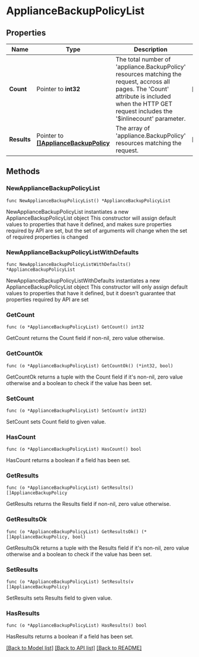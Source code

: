 # ApplianceBackupPolicyList

## Properties

Name | Type | Description | Notes
------------ | ------------- | ------------- | -------------
**Count** | Pointer to **int32** | The total number of &#39;appliance.BackupPolicy&#39; resources matching the request, accross all pages. The &#39;Count&#39; attribute is included when the HTTP GET request includes the &#39;$inlinecount&#39; parameter. | [optional] 
**Results** | Pointer to [**[]ApplianceBackupPolicy**](appliance.BackupPolicy.md) | The array of &#39;appliance.BackupPolicy&#39; resources matching the request. | [optional] 

## Methods

### NewApplianceBackupPolicyList

`func NewApplianceBackupPolicyList() *ApplianceBackupPolicyList`

NewApplianceBackupPolicyList instantiates a new ApplianceBackupPolicyList object
This constructor will assign default values to properties that have it defined,
and makes sure properties required by API are set, but the set of arguments
will change when the set of required properties is changed

### NewApplianceBackupPolicyListWithDefaults

`func NewApplianceBackupPolicyListWithDefaults() *ApplianceBackupPolicyList`

NewApplianceBackupPolicyListWithDefaults instantiates a new ApplianceBackupPolicyList object
This constructor will only assign default values to properties that have it defined,
but it doesn't guarantee that properties required by API are set

### GetCount

`func (o *ApplianceBackupPolicyList) GetCount() int32`

GetCount returns the Count field if non-nil, zero value otherwise.

### GetCountOk

`func (o *ApplianceBackupPolicyList) GetCountOk() (*int32, bool)`

GetCountOk returns a tuple with the Count field if it's non-nil, zero value otherwise
and a boolean to check if the value has been set.

### SetCount

`func (o *ApplianceBackupPolicyList) SetCount(v int32)`

SetCount sets Count field to given value.

### HasCount

`func (o *ApplianceBackupPolicyList) HasCount() bool`

HasCount returns a boolean if a field has been set.

### GetResults

`func (o *ApplianceBackupPolicyList) GetResults() []ApplianceBackupPolicy`

GetResults returns the Results field if non-nil, zero value otherwise.

### GetResultsOk

`func (o *ApplianceBackupPolicyList) GetResultsOk() (*[]ApplianceBackupPolicy, bool)`

GetResultsOk returns a tuple with the Results field if it's non-nil, zero value otherwise
and a boolean to check if the value has been set.

### SetResults

`func (o *ApplianceBackupPolicyList) SetResults(v []ApplianceBackupPolicy)`

SetResults sets Results field to given value.

### HasResults

`func (o *ApplianceBackupPolicyList) HasResults() bool`

HasResults returns a boolean if a field has been set.


[[Back to Model list]](../README.md#documentation-for-models) [[Back to API list]](../README.md#documentation-for-api-endpoints) [[Back to README]](../README.md)



